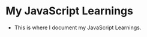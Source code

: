 <h1>My JavaScript Learnings</h1>
<ul>
  <li>
    This is where I document my JavaScript Learnings.
  </li>
</ul>
